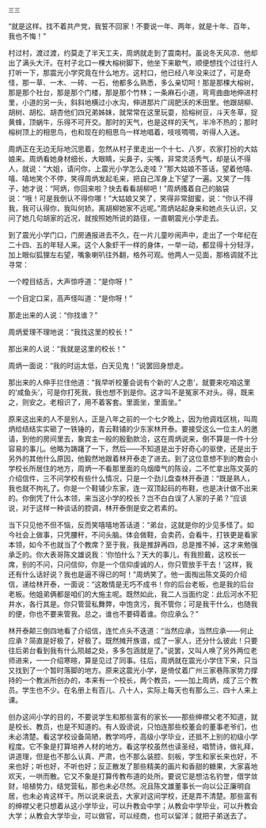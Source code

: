     三三 

   “就是这样。找不着共产党，我誓不回家！不要说一年、两年，就是十年、百年，我也不悔！”

   村过村，渡过渡，约莫走了半天工夫，周炳就走到了震南村。虽说冬天风凉、他却出了满头大汗。在村子北口一棵大榕树脚下，他坐下来歇气，顺便想找个过往行人打听一下，那震光小学究竟在什么地方。这村口，他已经八年没来过了，可是奇怪，那一草、一木、一砖、一石，他都多么熟悉，多么亲切呵！那是那棵大榕树，那是那个社台，那是那个门楼，那是那个竹林；一条麻石小道，弯弯曲曲地伸进村里，小道的另一头，斜斜地横过小水沟，伸进那片广阔肥沃的禾田里。他跟胡柳、胡树、胡松、胡杏他们四兄弟姊妹，就常常在这里玩耍，拾榕树豆，斗天冬草，捉黄蜂，顶蜗牛，乐得不可开交。那时的天气，也是这样的天气，半冷不热的；那时榕树顶上的相思鸟，也和现在的相思鸟一样地唱着，吱吱啁啁，听得人入迷。

   周炳正在无边无际地沉思着，忽然从村子里走出一个十七、八岁，农家打扮的大姑娘来。周炳看她身材细长，大眼睛，尖鼻子，尖嘴，非常灵活秀气，却是认不得人，就说：“大姐，请问你，上震光小学怎么走哇？”那大姑娘不答话，望着他嘻、嘻、嘻地笑个不停，笑得周炳发起毛来，把自己浑身上下望了一遍。又笑了一阵子，她才说：“阿炳，你回来啦？快去看看胡柳吧！”周炳搔着自己的脑袋说：“哦！可是我倒认不得你哪！”大姑娘又笑了，笑得非常甜蜜，说：“你认不得我，我可认得你，我叫何娇。离胡柳她家不远呢。”周炳站起身来和她点头认识，又问了她几句胡家的近况，就按照她所说的路径，一直朝震光小学走去。

   到了震光小学门口，门房通报进去不久，在一片儿童吵闹声中，走出了一个年纪在二十四、五的年轻人来。这个人象虾干一样的身体，一举一动，都显得十分轻浮，加上眼似狐狸左右望，嘴象喇叭往外翻，格外可观。他两人一见面，那格调就不比寻常：

   一个瞠目结舌，大声惊呼道：“是你呀！”

   一个目定口呆，高声怪叫道：“是你呀！”

   那走出来的人说：“你找谁？”

   周炳爱理不理地说：“我找这里的校长！”

   那出来的人说：“我就是这里的校长！”

   周炳一面说：“我的时运太低，白天见鬼！”说罢回身想走。

   那出来的人伸手拦住他道：“我早听校董会说有个新的‘人之患’，就要来吃咱这里的‘咸鱼头’，可是你打死我，我也想不到是你。这才叫不是冤家不对头。得，既来之，则安之。老相识了，用不着客套。里面坐，里面坐。”

   原来这出来的人不是别人，正是八年之前的一个七夕晚上，因为他调戏区桃，叫周炳给结结实实砸了一铁锤的，青云鞋铺的少东家林开泰。要接受这么一位主人的邀请，到他的房间里去，象宾主一般的殷勤款洽，这在周炳说来，倒不算是一件十分容易的事儿。他略为踌躇了一下，然后——不知道是出于好奇心的驱使，还是出于另外的其他什么原因，他毅然地跟着林开泰走了进去。到了这位意想不到的教会小学校长所居住的地方，周炳一不看那里面的乌烟瘴气的陈设，二不忙拿出陈文英的介绍信件，三不问学校有些什么情况，只是一个劲儿盘查林开泰道：“既是熟人，我也就不拘礼了。你是一个鞋铺少东家，连一双顶起码的布鞋，也是决计做不出来的。你倒凭了什么本领，来当这小学的校长？岂不白白误了人家的子弟？”应该说，对于这样一种谈话的腔调，林开泰倒是安之若素的。

   当下只见他不但不恼，反而笑嘻嘻地答话道：“弟台，这就是你的少见多怪了。如今社会上做事，只凭腰杆，不问头脑。体会做鞋，会卖药，会看牛，打铁更是看家本领，如今不也就当了个教席？至于我，我是推辞再四，总是推不掉，这才来勉强承乏的。你大表哥陈文雄说我：‘你怕什么？天大的事儿，有我担戴，这校长一席，别的不问，只问信仰，你是一个信仰虔诚的人，你只管放手干去！’这样，我还有什么话好说？我也是逼不得已的呵！”周炳笑了。他一面掏出陈文英的介绍信，递给林开泰，一面说：“这敢情是无巧不成书！你的后台老板，也是我的后台老板。他姐弟俩都是咱们的大施主呢。既然如此，我二人当面约定：此后河水不犯井水，各行其是。你只管营私舞弊，中饱贪污，我不管你；可是我干什么，也随我的便，你也不要来管我。总之，谁也不要碍着谁。你应承么？”

   林开泰颠三倒四地看了介绍信，连忙点头不迭道：“当然应承，当然应承——何止应承？简直是好极了，好极了。既然摊开族谱，成了一家人，还分什么彼此！只要往后弟台看到我有什么陨越之处，多多包涵就是了。”说罢，又叫人唤了另外两位老师进来，一一介绍寒暄，算是见过了同事。往后，周炳就在震光小学住下来，只当又找到了一个暂时落脚的地方。原来这震光小学，是倚仗着广州三家巷陈家势力撑持的一个教派所创办的，本来有一个校长，两个教员，——加上周炳，成了三个教员。学生也不少。在名册上有百儿、八十人，实际上每天也有那么三、四十人来上课。

   创办这间小学的目的，不要说学生和那些富有的家长——那些绅襟父老不知道，就是校长、教员，也是不知道的。有人毁谤说，只怕连那些校董会的董事老爷们，也未必清楚。看这学校设备简陋，教学呜呼，高级小学毕业，还抵不上别的初级小学程度。它不象是打算培养人材的地方。看这学校虽然也读圣经，唱赞诗，做礼拜，讲道理，但是也不那么认真、严肃，也不那么装腔、刻板，学生和家长来也好，不来也好；听也好，不听也好；反正散发了那些精美的画片和香甜的糖果，大家喜地欢天，一哄而散。它又不象是打算传教布道的处所。要说它是想沽名钓誉，借学敛财，培植势力，结党营私，那也未必尽然。况且陈文雄董事长一向以公正廉明自居，也未必肯这样干。所以说来说去，大家对这间学校，还是弄不清楚。那些富有的绅襟父老只想着从这小学毕业，可以升教会中学；从教会中学毕业，可以升教会大学；从教会大学毕业，可以做官，可以经商，也可以留洋；就把子弟送去了。

